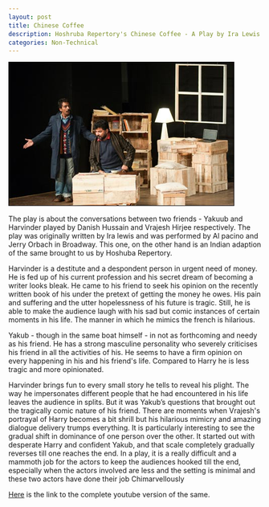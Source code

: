 ```yaml
---
layout: post
title: Chinese Coffee
description: Hoshruba Repertory's Chinese Coffee - A Play by Ira Lewis
categories: Non-Technical
---
```


![Chinese Coffeee](/images/chinese-coffee.jpg)

The play is about the conversations between two friends - Yakuub and Harvinder played by Danish Hussain and Vrajesh Hirjee respectively. The play was originally written by Ira lewis and was performed by Al pacino and Jerry Orbach in Broadway. This one, on the other hand is an Indian adaption of the same brought to us by Hoshuba Repertory.

Harvinder is a destitute and a despondent person in urgent need of money. He is fed up of his current profession and his secret dream of becoming a writer looks bleak. He came to his friend to seek his opinion on the recently written book of his under the pretext of getting the money he owes. His pain and suffering and the utter hopelessness of his future is tragic. Still, he is able to make the audience laugh with his sad but comic instances of certain moments in his life. The manner in which he mimics the french is hilarious.

Yakub - though in the same boat himself - in not as forthcoming and needy as his friend. He has a strong masculine personality who severely criticises his friend in all the activities of his. He seems to have a firm opinion on every happening in his and his friend's life. Compared to Harry he is less tragic and more opinionated.

Harvinder brings fun to every small story he tells to reveal his plight. The way he impersonates different people that he had encountered in his life leaves the audience in splits. But it was Yakub’s questions that brought out the tragically comic nature of his friend. There are moments when Vrajesh's portrayal of Harry becomes a bit shrill but his hilarious mimicry and amazing dialogue delivery trumps everything. It is particularly interesting to see the gradual shift in dominance of one person over the other. It started out with desperate Harry and confident Yakub, and that scale completely gradually reverses till one reaches the end. In a play, it is a really difficult and a mammoth job for the actors to keep the audiences hooked till the end, especially when the actors involved are less and the setting is minimal and these two actors have done their job Chimarvellously

[Here](https://www.youtube.com/watch?v=OS8qdjsvqAs) is the link to the complete youtube version of the same.
